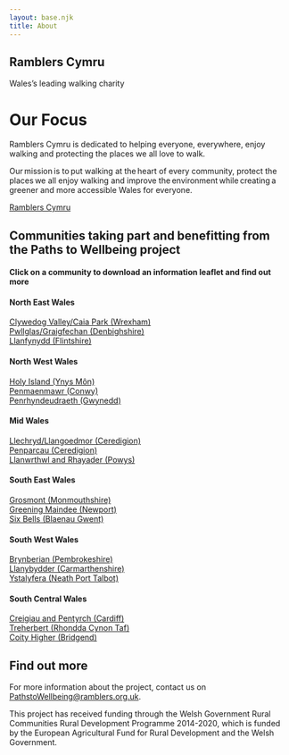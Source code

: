 ```yaml
---
layout: base.njk
title: About
---
```


<section class="hero about">
<div class="prose">

<h1>Ramblers Cymru</h1>

Wales’s leading walking charity

</div>
</section>

<div class="box">
<div class="inner">

# Our Focus

Ramblers Cymru is dedicated to helping everyone, everywhere, enjoy walking and protecting the places we all love to walk.

Our mission is to put walking at the heart of every community, protect the places we all enjoy walking and improve the environment while creating a greener and more accessible Wales for everyone.

<a href="https://beta.ramblers.org.uk/wales" target="_blank" rel="noopener noreferrer"> Ramblers Cymru </a>

</div>
</div>

## Communities taking part and benefitting from the Paths to Wellbeing project

#### Click on a community to download an information leaflet and find out more

<div class="communities">
<section>

#### North East Wales 
<a href="https://pathstowellbeing.ramblers.org.uk/static/data/community/clywedog_valley_caia_park.pdf" target="_blank" rel="noopener noreferrer"> Clywedog Valley/Caia Park (Wrexham) </a><br>
<a href="https://pathstowellbeing.ramblers.org.uk/static/data/community/pwllglas_graigfechan.pdf" target="_blank" rel="noopener noreferrer"> Pwllglas/Graigfechan (Denbighshire) </a><br> 
<a href="https://pathstowellbeing.ramblers.org.uk/static/data/community/llanfynydd.pdf" target="_blank" rel="noopener noreferrer"> Llanfynydd (Flintshire) </a>

</section>
<section>

#### North West Wales 
<a href="https://pathstowellbeing.ramblers.org.uk/static/data/community/holy_island.pdf" target="_blank" rel="noopener noreferrer"> Holy Island (Ynys Môn) </a><br>
<a href="https://pathstowellbeing.ramblers.org.uk/static/data/community/penmaenmawr.pdf" target="_blank" rel="noopener noreferrer"> Penmaenmawr (Conwy) </a><br>
<a href="https://pathstowellbeing.ramblers.org.uk/static/data/community/penrhyndeudraeth.pdf" target="_blank" rel="noopener noreferrer"> Penrhyndeudraeth (Gwynedd) </a>

</section>
<section>

#### Mid Wales  
<a href="https://pathstowellbeing.ramblers.org.uk/static/data/community/llechryd.pdf" target="_blank" rel="noopener noreferrer"> Llechryd/Llangoedmor (Ceredigion) </a>  
<a href="https://pathstowellbeing.ramblers.org.uk/static/data/community/penparcau.pdf" target="_blank" rel="noopener noreferrer"> Penparcau (Ceredigion) </a>   
<a href="https://pathstowellbeing.ramblers.org.uk/static/data/community/rhayader.pdf" target="_blank" rel="noopener noreferrer"> Llanwrthwl and Rhayader (Powys) </a>
 
</section>
<section>

#### South East Wales  
<a href="https://pathstowellbeing.ramblers.org.uk/static/data/community/grosmont.pdf" target="_blank" rel="noopener noreferrer"> Grosmont (Monmouthshire) </a>   
<a href="https://pathstowellbeing.ramblers.org.uk/static/data/community/maindee.pdf" target="_blank" rel="noopener noreferrer"> Greening Maindee (Newport) </a>    
<a href="https://pathstowellbeing.ramblers.org.uk/static/data/community/six_bells.pdf" target="_blank" rel="noopener noreferrer"> Six Bells (Blaenau Gwent) </a>
  
</section>
<section>

#### South West Wales 
<a href="https://pathstowellbeing.ramblers.org.uk/static/data/community/brynberian.pdf" target="_blank" rel="noopener noreferrer"> Brynberian (Pembrokeshire) </a>     
<a href="https://pathstowellbeing.ramblers.org.uk/static/data/community/llanybydder.pdf" target="_blank" rel="noopener noreferrer"> Llanybydder (Carmarthenshire) </a>      
<a href="https://pathstowellbeing.ramblers.org.uk/static/data/community/ystalyfera.pdf" target="_blank" rel="noopener noreferrer"> Ystalyfera (Neath Port Talbot) </a>
  
</section>
<section>

#### South Central Wales  
<a href="https://pathstowellbeing.ramblers.org.uk/static/data/community/pentyrch.pdf" target="_blank" rel="noopener noreferrer"> Creigiau and Pentyrch (Cardiff) </a><br> 
<a href="https://pathstowellbeing.ramblers.org.uk/static/data/community/treherbert.pdf" target="_blank" rel="noopener noreferrer"> Treherbert (Rhondda Cynon Taf) </a><br> 
<a href="https://pathstowellbeing.ramblers.org.uk/static/data/community/coity.pdf" target="_blank" rel="noopener noreferrer"> Coity Higher (Bridgend) </a> 
  
</section>
</div>

<div class="box">
<div class="inner">

## Find out more 

For more information about the project, contact us on <a href="mailto:pathtowellbeing@ramblers.org.uk">PathstoWellbeing@ramblers.org.uk</a>.

This project has received funding through the Welsh Government Rural Communities Rural Development Programme 2014-2020, which is funded by the European Agricultural Fund for Rural Development and the Welsh Government.

</div>
</div>

